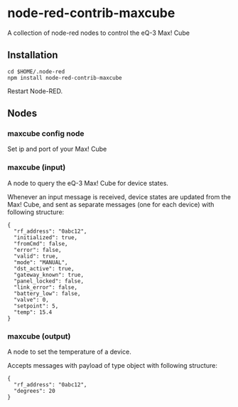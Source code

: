 # node-red-contrib-maxcube
A collection of node-red nodes to control the eQ-3 Max! Cube

## Installation
```
cd $HOME/.node-red
npm install node-red-contrib-maxcube
```
Restart Node-RED.

## Nodes
### maxcube config node
Set ip and port of your Max! Cube

### maxcube (input)
A node to query the eQ-3 Max! Cube for device states.

Whenever an input message is received, device states are updated from the Max! Cube, and sent as separate messages (one for each device) with following structure:
```
{
  "rf_address": "0abc12",
  "initialized": true,
  "fromCmd": false,
  "error": false,
  "valid": true,
  "mode": "MANUAL",
  "dst_active": true,
  "gateway_known": true,
  "panel_locked": false,
  "link_error": false,
  "battery_low": false,
  "valve": 0,
  "setpoint": 5,
  "temp": 15.4
}
```

### maxcube (output)
A node to set the temperature of a device.

Accepts messages with payload of type object with following structure:
```
{
  "rf_address": "0abc12",
  "degrees": 20
}
```
